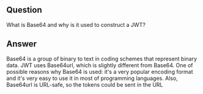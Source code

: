 ## Question

What is Base64 and why is it used to construct a JWT?

## Answer

Base64 is a group of binary to text in coding schemes that represent binary data. JWT uses Base64url, which is slightly different from Base64. One of possible reasons why Base64 is used: it's a very popular encoding format and it's very easy to use it in most of programming languages. Also, Base64url is URL-safe, so the tokens could be sent in the URL